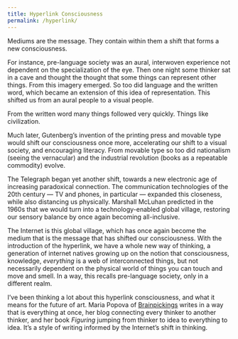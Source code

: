 ```yaml
---
title: Hyperlink Consciousness
permalink: /hyperlink/
---
```


Mediums are the message. They contain within them a shift that forms a new consciousness.

For instance, pre-language society was an aural, interwoven experience not dependent on the specialization of the eye. Then one night some thinker sat in a cave and thought the thought that some things can represent other things. From this imagery emerged. So too did language and the written word, which became an extension of this idea of representation. This shifted us from an aural people to a visual people.

From the written word many things followed very quickly. Things like civilization.

Much later, Gutenberg’s invention of the printing press and movable type would shift our consciousness once more, accelerating our shift to a visual society, and encouraging literacy. From movable type so too did nationalism (seeing the vernacular) and the industrial revolution (books as a repeatable commodity) evolve.

The Telegraph began yet another shift, towards a new electronic age of increasing paradoxical connection. The communication technologies of the 20th century — TV and phones, in particular — expanded this closeness, while also distancing us physically. Marshall McLuhan predicted in the 1960s that we would turn into a technology-enabled global village, restoring our sensory balance by once again becoming all-inclusive.

The Internet is this global village, which has once again become the medium that is the message that has shifted our consciousness. With the introduction of the hyperlink, we have a whole new way of thinking, a generation of internet natives growing up on the notion that consciousness, knowledge, _everything_ is a web of interconnected things, but not necessarily dependent on the physical world of things you can touch and move and smell. In a way, this recalls pre-language society, only in a different realm.

I’ve been thinking a lot about this hyperlink consciousness, and what it means for the future of art. Maria Popova of [Brainpickings](https://www.brainpickings.org/) writes in a way that is everything at once, her blog connecting every thinker to another thinker, and her book _Figuring_ jumping from thinker to idea to everything to idea. It’s a style of writing informed by the Internet’s shift in thinking.
